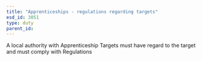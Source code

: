 ```yaml
---
title: "Apprenticeships - regulations regarding targets"
esd_id: 3051
type: duty
parent_id:  
---
```


A local authority with Apprenticeship Targets must have regard to the target and must comply with Regulations

